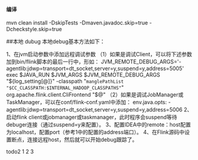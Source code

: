 #### 编译

mvn clean install -DskipTests -Dmaven.javadoc.skip=true -Dcheckstyle.skip=true


##本地 dubug
本地debug基本方法如下：

1、在jvm启动参数中添加远程调试参数
（1）如果是调试Client，可以将下述参数加到bin/flink脚本的最后一行中，形如：
JVM_REMOTE_DEBUG_ARGS='-agentlib:jdwp=transport=dt_socket,server=y,suspend=y,address=5005'
exec $JAVA_RUN $JVM_ARGS $JVM_REMOTE_DEBUG_ARGS "${log_setting[@]}" -classpath "`manglePathList "$CC_CLASSPATH:$INTERNAL_HADOOP_CLASSPATHS"`" org.apache.flink.client.CliFrontend "$@"
（2）如果是调试JobManager或TaskManager，可以在conf/flink-conf.yaml中添加：
env.java.opts: -agentlib:jdwp=transport=dt_socket,server=y,suspend=y,address=5006
2、启动flink client或jobmanager或taskmanager，此时程序会suspend等待debuger连接（通过suspend=y来配置）。
3、配置IDEA中的remote：host配置为localhost，配置port（参考1中的配置的address端口）。
4、在Flink源码中设置断点，连接远程host，然后就可以开始debug跟踪了。


todo2
1
2
3
